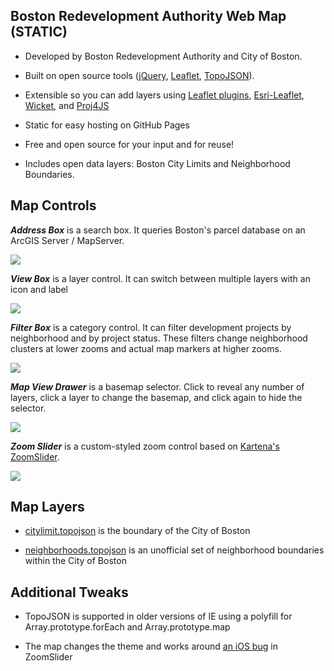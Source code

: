 ## Boston Redevelopment Authority Web Map (STATIC)

* Developed by Boston Redevelopment Authority and City of Boston.

* Built on open source tools (<a href="http://jquery.com">jQuery</a>, <a href="http://leafletjs.com">Leaflet</a>, <a href="https://github.com/mbostock/topojson/wiki">TopoJSON</a>).

* Extensible so you can add layers using <a href="http://leafletjs.com/plugins.html">Leaflet plugins</a>, <a href="http://esri.github.io/esri-leaflet/">Esri-Leaflet</a>, <a href="http://arthur-e.github.io/Wicket/">Wicket</a>, and <a href="https://github.com/proj4js/proj4js#using">Proj4JS</a>

* Static for easy hosting on GitHub Pages

* Free and open source for your input and for reuse!

* Includes open data layers: Boston City Limits and Neighborhood Boundaries.

## Map Controls

***Address Box*** is a search box. It queries Boston's parcel database on an ArcGIS Server / MapServer.

<img src="https://raw.github.com/mapmeld/BRA_webmap_static/gh-pages/screenshots/addressbox.png"/>

***View Box*** is a layer control. It can switch between multiple layers with an icon and label

<img src="https://raw.github.com/mapmeld/BRA_webmap_static/gh-pages/screenshots/viewbox.png"/>

***Filter Box*** is a category control. It can filter development projects by neighborhood and by project status. These filters change neighborhood clusters at lower zooms and actual map markers at higher zooms.

<img src="https://raw.github.com/mapmeld/BRA_webmap_static/gh-pages/screenshots/filterbox.png"/>

***Map View Drawer*** is a basemap selector. Click to reveal any number of layers, click a layer to change the basemap, and click again to hide the selector.

<img src="https://raw.github.com/mapmeld/BRA_webmap_static/gh-pages/screenshots/mapview.png"/>

***Zoom Slider*** is a custom-styled zoom control based on <a href="https://github.com/kartena/Leaflet.zoomslider">Kartena's ZoomSlider</a>.

<img src="https://raw.github.com/mapmeld/BRA_webmap_static/gh-pages/screenshots/zoomslider.png"/>

## Map Layers

* <a href="https://github.com/mapmeld/BRA_webmap_static/blob/gh-pages/data/citylimit.topojson">citylimit.topojson</a> is the boundary of the City of Boston

* <a href="https://github.com/mapmeld/BRA_webmap_static/blob/gh-pages/data/neighborhoods.topojson">neighborhoods.topojson</a> is an unofficial set of neighborhood boundaries within the City of Boston

## Additional Tweaks

* TopoJSON is supported in older versions of IE using a polyfill for Array.prototype.forEach and Array.prototype.map

* The map changes the theme and works around <a href="https://github.com/kartena/Leaflet.zoomslider/issues/55">an iOS bug</a> in ZoomSlider